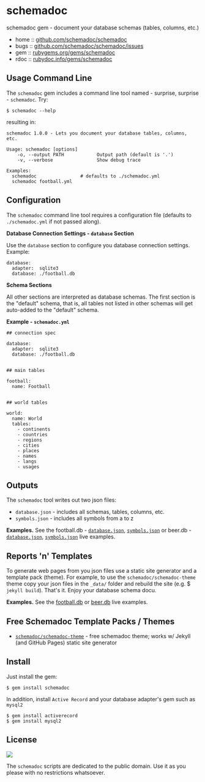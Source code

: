 # schemadoc

schemadoc gem - document your database schemas (tables, columns, etc.)

* home  :: [github.com/schemadoc/schemadoc](https://github.com/schemadoc/schemadoc)
* bugs  :: [github.com/schemadoc/schemadoc/issues](https://github.com/schemadoc/schemadoc/issues)
* gem   :: [rubygems.org/gems/schemadoc](https://rubygems.org/gems/schemadoc)
* rdoc  :: [rubydoc.info/gems/schemadoc](http://rubydoc.info/gems/schemadoc)



## Usage Command Line

The `schemadoc` gem includes a command line tool
named - surprise, surprise - `schemadoc`. Try:

```
$ schemadoc --help
```

resulting in:

```
schemadoc 1.0.0 - Lets you document your database tables, columns, etc.

Usage: schemadoc [options]
    -o, --output PATH            Output path (default is '.')
    -v, --verbose                Show debug trace

Examples:
  schemadoc                # defaults to ./schemadoc.yml
  schemadoc football.yml
```


## Configuration

The `schemadoc` command line tool
requires a configuration file (defaults to `./schemadoc.yml` if not
passed along).

**Database Connection Settings - `database` Section**

Use the `database` section to configure you database connection settings.
Example:

```
database:
  adapter:  sqlite3
  database: ./football.db
```

**Schema Sections**

All other sections are interpreted as database schemas.
The first section is the "default" schema,
that is, all tables not listed in other schemas will get auto-added
to the "default" schema.


**Example - `schemadoc.yml`**

```
## connection spec

database:
  adapter:  sqlite3
  database: ./football.db


## main tables

football:
  name: Football


## world tables

world:
  name: World
  tables:
    - continents
    - countries
    - regions
    - cities
    - places
    - names
    - langs
    - usages
```


## Outputs

The `schemadoc` tool writes out two json files:

- `database.json`  - includes all schemas, tables, columns, etc.
- `symbols.json`   - includes all symbols from a to z


**Examples.**
See the football.db -
[`database.json`](https://github.com/openfootball/schema/blob/master/_data/database.json),
[`symbols.json`](https://github.com/openfootball/schema/blob/master/_data/symbols.json)
or beer.db -
[`database.json`](https://github.com/openbeer/schema/blob/master/_data/database.json),
[`symbols.json`](https://github.com/openbeer/schema/blob/master/_data/symbols.json)
live examples.


## Reports 'n' Templates

To generate web pages from you json files use a static site generator and
a template pack (theme). For example, to use the `schemadoc/schemadoc-theme` theme
copy your json files in the `_data/` folder and rebuild the site (e.g. $ `jekyll build`).
That's it. Enjoy your database schema docu.

**Examples.**
See the [football.db](http://openfootball.github.io/schema/)
or [beer.db](http://openbeer.github.io/schema/) live examples.


## Free Schemadoc Template Packs / Themes

- [`schemadoc/schemadoc-theme`](https://github.com/schemadoc/schemadoc-theme) - free schemadoc theme; works w/ Jekyll (and GitHub Pages) static site generator


## Install

Just install the gem:

```
$ gem install schemadoc
```

In addition, install `Active Record` and your database adapter's gem such as `mysql2`

```
$ gem install activerecord
$ gem install mysql2
```


## License

![](https://publicdomainworks.github.io/buttons/zero88x31.png)

The `schemadoc` scripts are dedicated to the public domain.
Use it as you please with no restrictions whatsoever.
